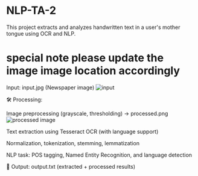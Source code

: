 # NLP-TA-2

This project extracts and analyzes handwritten text in a user's mother tongue using OCR and NLP.
# special note please update the image image location accordingly

Input: input.jpg (Newspaper image)
![input](https://github.com/user-attachments/assets/acf44ecf-944e-40a8-aa15-ff5d4a070314)


🛠️ Processing:

Image preprocessing (grayscale, thresholding) → processed.png
![processed image](https://github.com/user-attachments/assets/bb4d8c05-3b66-49a2-8408-3ce9af2d3b4f)


Text extraction using Tesseract OCR (with language support)

Normalization, tokenization, stemming, lemmatization

NLP task: POS tagging, Named Entity Recognition, and language detection

📄 Output: output.txt (extracted + processed results)
